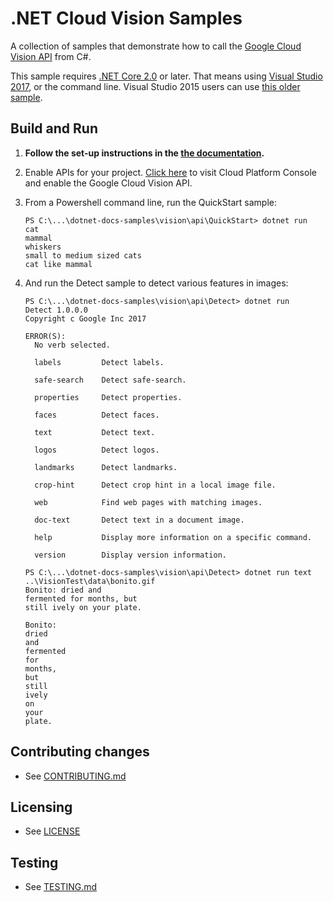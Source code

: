 # .NET Cloud Vision Samples

A collection of samples that demonstrate how to call the
[Google Cloud Vision API](https://cloud.google.com/vision/docs/) from C#.

This sample requires [.NET Core 2.0](
    https://www.microsoft.com/net/core) or later.  That means using
[Visual Studio 2017](
    https://www.visualstudio.com/), or the command line.  Visual Studio 2015 users
can use [this older sample](
    https://github.com/GoogleCloudPlatform/dotnet-docs-samples/tree/vs2015/vision/api).

## Build and Run

1.  **Follow the set-up instructions in the [the documentation](https://cloud.google.com/dotnet/docs/setup).**

4.  Enable APIs for your project.
    [Click here](https://console.cloud.google.com/flows/enableapi?apiid=vision.googleapis.com&showconfirmation=true)
    to visit Cloud Platform Console and enable the Google Cloud Vision API.

9.  From a Powershell command line, run the QuickStart sample:
    ```
    PS C:\...\dotnet-docs-samples\vision\api\QuickStart> dotnet run
    cat
    mammal
    whiskers
    small to medium sized cats
    cat like mammal
    ```

10. And run the Detect sample to detect various features in images:
    ```
    PS C:\...\dotnet-docs-samples\vision\api\Detect> dotnet run
    Detect 1.0.0.0
    Copyright c Google Inc 2017

    ERROR(S):
      No verb selected.

      labels         Detect labels.

      safe-search    Detect safe-search.

      properties     Detect properties.

      faces          Detect faces.

      text           Detect text.

      logos          Detect logos.

      landmarks      Detect landmarks.

      crop-hint      Detect crop hint in a local image file.

      web            Find web pages with matching images.

      doc-text       Detect text in a document image.

      help           Display more information on a specific command.

      version        Display version information.

    PS C:\...\dotnet-docs-samples\vision\api\Detect> dotnet run text ..\VisionTest\data\bonito.gif
    Bonito: dried and
    fermented for months, but
    still ively on your plate.

    Bonito:
    dried
    and
    fermented
    for
    months,
    but
    still
    ively
    on
    your
    plate.
    ```

## Contributing changes

* See [CONTRIBUTING.md](../../CONTRIBUTING.md)

## Licensing

* See [LICENSE](../../LICENSE)

## Testing

* See [TESTING.md](../../TESTING.md)
